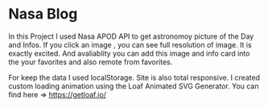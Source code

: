 # Nasa Blog
In this Project I used Nasa APOD API to get astronomoy picture of the Day and Infos.
If you click an image , you can see full resolution of image. It is exactly excited.
And avaliablity you can add this image and info card into the your favorites and also remote from favorites.

For keep  the data I used localStorage. Site is also total responsive. I created custom loading animation 
using the Loaf Animated SVG Generator. You can find here => https://getloaf.io/
